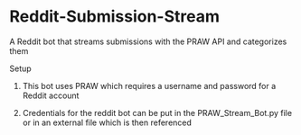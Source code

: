 # Reddit-Submission-Stream
A Reddit bot that streams submissions with the PRAW API and categorizes them

Setup

1. This bot uses PRAW which requires a username and password for a Reddit account

2. Credentials for the reddit bot can be put in the PRAW_Stream_Bot.py file or in an external file which is then referenced
